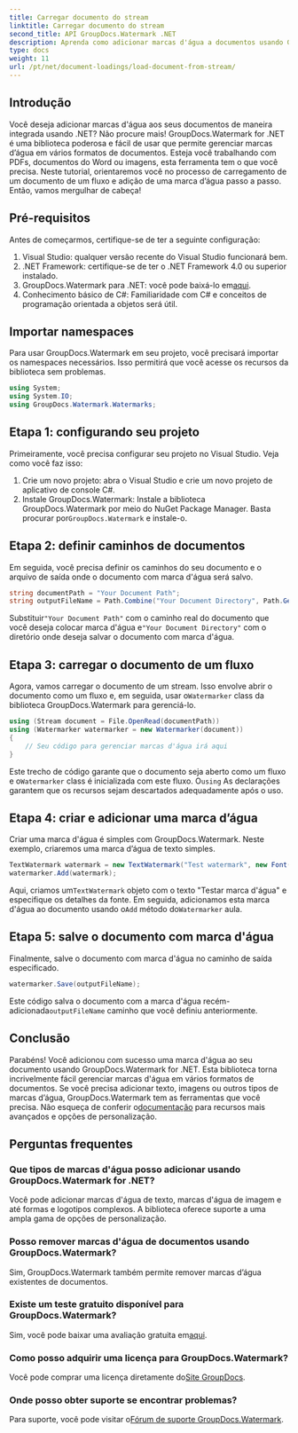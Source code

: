 ```yaml
---
title: Carregar documento do stream
linktitle: Carregar documento do stream
second_title: API GroupDocs.Watermark .NET
description: Aprenda como adicionar marcas d'água a documentos usando GroupDocs.Watermark for .NET com este guia. Perfeito para desenvolvedores que buscam aprimorar a segurança dos documentos.
type: docs
weight: 11
url: /pt/net/document-loadings/load-document-from-stream/
---
```

## Introdução
Você deseja adicionar marcas d'água aos seus documentos de maneira integrada usando .NET? Não procure mais! GroupDocs.Watermark for .NET é uma biblioteca poderosa e fácil de usar que permite gerenciar marcas d’água em vários formatos de documentos. Esteja você trabalhando com PDFs, documentos do Word ou imagens, esta ferramenta tem o que você precisa. Neste tutorial, orientaremos você no processo de carregamento de um documento de um fluxo e adição de uma marca d’água passo a passo. Então, vamos mergulhar de cabeça!
## Pré-requisitos
Antes de começarmos, certifique-se de ter a seguinte configuração:
1. Visual Studio: qualquer versão recente do Visual Studio funcionará bem.
2. .NET Framework: certifique-se de ter o .NET Framework 4.0 ou superior instalado.
3.  GroupDocs.Watermark para .NET: você pode baixá-lo em[aqui](https://releases.groupdocs.com/Watermark/net/).
4. Conhecimento básico de C#: Familiaridade com C# e conceitos de programação orientada a objetos será útil.

## Importar namespaces
Para usar GroupDocs.Watermark em seu projeto, você precisará importar os namespaces necessários. Isso permitirá que você acesse os recursos da biblioteca sem problemas.
```csharp
using System;
using System.IO;
using GroupDocs.Watermark.Watermarks;
```
## Etapa 1: configurando seu projeto
Primeiramente, você precisa configurar seu projeto no Visual Studio. Veja como você faz isso:
1. Crie um novo projeto: abra o Visual Studio e crie um novo projeto de aplicativo de console C#.
2.  Instale GroupDocs.Watermark: Instale a biblioteca GroupDocs.Watermark por meio do NuGet Package Manager. Basta procurar por`GroupDocs.Watermark` e instale-o.
## Etapa 2: definir caminhos de documentos
Em seguida, você precisa definir os caminhos do seu documento e o arquivo de saída onde o documento com marca d'água será salvo.
```csharp
string documentPath = "Your Document Path";
string outputFileName = Path.Combine("Your Document Directory", Path.GetFileName(documentPath));
```
 Substituir`"Your Document Path"` com o caminho real do documento que você deseja colocar marca d'água e`"Your Document Directory"` com o diretório onde deseja salvar o documento com marca d'água.
## Etapa 3: carregar o documento de um fluxo
Agora, vamos carregar o documento de um stream. Isso envolve abrir o documento como um fluxo e, em seguida, usar o`Watermarker` class da biblioteca GroupDocs.Watermark para gerenciá-lo.
```csharp
using (Stream document = File.OpenRead(documentPath))
using (Watermarker watermarker = new Watermarker(document))
{
    // Seu código para gerenciar marcas d'água irá aqui
}
```
 Este trecho de código garante que o documento seja aberto como um fluxo e o`Watermarker` class é inicializada com este fluxo. O`using` As declarações garantem que os recursos sejam descartados adequadamente após o uso.
## Etapa 4: criar e adicionar uma marca d’água
Criar uma marca d'água é simples com GroupDocs.Watermark. Neste exemplo, criaremos uma marca d’água de texto simples.
```csharp
TextWatermark watermark = new TextWatermark("Test watermark", new Font("Arial", 12));
watermarker.Add(watermark);
```
 Aqui, criamos um`TextWatermark` objeto com o texto "Testar marca d'água" e especifique os detalhes da fonte. Em seguida, adicionamos esta marca d'água ao documento usando o`Add` método do`Watermarker` aula.
## Etapa 5: salve o documento com marca d'água
Finalmente, salve o documento com marca d'água no caminho de saída especificado.
```csharp
watermarker.Save(outputFileName);
```
 Este código salva o documento com a marca d'água recém-adicionada`outputFileName` caminho que você definiu anteriormente.

## Conclusão
Parabéns! Você adicionou com sucesso uma marca d'água ao seu documento usando GroupDocs.Watermark for .NET. Esta biblioteca torna incrivelmente fácil gerenciar marcas d'água em vários formatos de documentos. Se você precisa adicionar texto, imagens ou outros tipos de marcas d’água, GroupDocs.Watermark tem as ferramentas que você precisa. Não esqueça de conferir o[documentação](https://reference.groupdocs.com/Watermark/net/) para recursos mais avançados e opções de personalização.
## Perguntas frequentes
### Que tipos de marcas d'água posso adicionar usando GroupDocs.Watermark for .NET?
Você pode adicionar marcas d'água de texto, marcas d'água de imagem e até formas e logotipos complexos. A biblioteca oferece suporte a uma ampla gama de opções de personalização.
### Posso remover marcas d'água de documentos usando GroupDocs.Watermark?
Sim, GroupDocs.Watermark também permite remover marcas d’água existentes de documentos.
### Existe um teste gratuito disponível para GroupDocs.Watermark?
 Sim, você pode baixar uma avaliação gratuita em[aqui](https://releases.groupdocs.com/).
### Como posso adquirir uma licença para GroupDocs.Watermark?
Você pode comprar uma licença diretamente do[Site GroupDocs](https://purchase.groupdocs.com/buy).
### Onde posso obter suporte se encontrar problemas?
 Para suporte, você pode visitar o[Fórum de suporte GroupDocs.Watermark](https://forum.groupdocs.com/c/watermark/19).